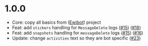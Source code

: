 # 1.0.0
- Core: copy all basics from ([Ewibot](https://github.com/Eccleria/ewibot)) project
- Feat: add `stickers` handling for `MessageDelete` logs ([#15](https://github.com/Eccleria/Sil-Afian/issues/15)) ([#18](https://github.com/Eccleria/Sil-Afian/pull/18))
- Feat:  add `snapshots` handling for `messageDelete` logs ([#15](https://github.com/Eccleria/Sil-Afian/issues/15)) ([#16](https://github.com/Eccleria/Sil-Afian/pull/16))
- Update: change `activities` text so they are bot specific ([#23](https://github.com/Eccleria/Sil-Afian/pull/23))
